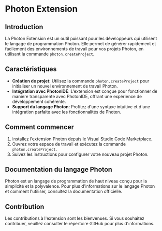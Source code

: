 # Photon Extension

## Introduction
La Photon Extension est un outil puissant pour les développeurs qui utilisent le langage de programmation Photon. Elle permet de générer rapidement et facilement des environnements de travail pour vos projets Photon, en utilisant la commande `photon.createProject`.

## Caractéristiques
- **Création de projet**: Utilisez la commande `photon.createProject` pour initialiser un nouvel environnement de travail Photon.
- **Intégration avec PhotonIDE**: L'extension est conçue pour fonctionner de manière transparente avec PhotonIDE, offrant une expérience de développement cohérente.
- **Support du langage Photon**: Profitez d'une syntaxe intuitive et d'une intégration parfaite avec les fonctionnalités de Photon.

## Comment commencer
1. Installez l'extension Photon depuis le Visual Studio Code Marketplace.
2. Ouvrez votre espace de travail et exécutez la commande `photon.createProject`.
3. Suivez les instructions pour configurer votre nouveau projet Photon.

## Documentation du langage Photon
Photon est un langage de programmation de haut niveau conçu pour la simplicité et la polyvalence. Pour plus d'informations sur le langage Photon et comment l'utiliser, consultez la documentation officielle.

## Contribution
Les contributions à l'extension sont les bienvenues. Si vous souhaitez contribuer, veuillez consulter le répertoire GitHub pour plus d'informations.